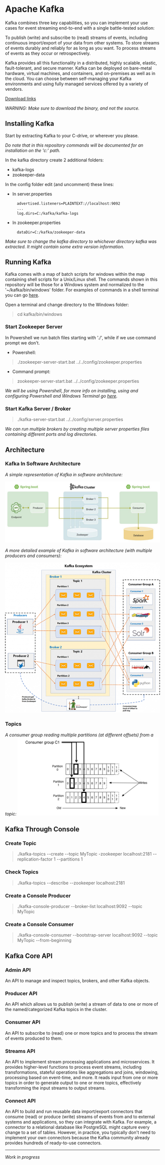 # Apache Kafka

Kafka combines three key capabilities, so you can implement your use cases for event streaming end-to-end with
a single battle-tested solution:

To publish (write) and subscribe to (read) streams of events, including continuous import/export of your data from other systems.
To store streams of events durably and reliably for as long as you want.
To process streams of events as they occur or retrospectively.

Kafka provides all this functionality in a distributed, highly scalable, elastic, fault-tolerant, and secure manner.
Kafka can be deployed on bare-metal hardware, virtual machines, and containers, and on-premises as well as in the cloud.
You can choose between self-managing your Kafka environments and using fully managed services offered by a variety of vendors.

[Download links](https://kafka.apache.org/downloads)

*WARNING: Make sure to download the binary, and not the source.*


## Installing Kafka

Start by extracting Kafka to your C-drive, or wherever you please.

*Do note that in this repository commands will be documented for an installation on the 'c:\' path.*

In the kafka directory create 2 additional folders:
- kafka-logs
- zookeeper-data

In the config folder edit (and uncomment) these lines:
- In server.properties

        advertised.listeners=PLAINTEXT://localhost:9092
        ...
        log.dirs=C:/kafka/kafka-logs

- In zookeeper.properties

        dataDir=C:/kafka/zookeeper-data

*Make sure to change the kafka directory to whichever directory kafka was extracted.
It might contain some extra version information.*


## Running Kafka

Kafka comes with a map of batch scripts for windows within the map containing shell scripts for a Unix/Linux shell.
The commands shown in this repository will be those for a Windows system and normalized to the '~/kafka/bin/windows' folder.
For examples of commands in a shell terminal you can go [here](https://github.com/dilipsundarraj1/TeachApacheKafka/blob/master/Kafka_Commands.md).

Open a terminal and change directory to the Windows folder:

> cd kafka/bin/windows

### Start Zookeeper Server

In Powershell we run batch files starting with './', while if we use command prompt we don't.

- Powershell:
> ./zookeeper-server-start.bat ../../config/zookeeper.properties

- Command prompt:
> zookeeper-server-start.bat ../../config/zookeeper.properties

*We will be using Powershell, for more info on installing, using and configuring Powershell and Windows Terminal go
[here](https://github.com/H3AR7B3A7/WindowsTerminalAndPowershell).*

### Start Kafka Server / Broker

> ./kafka-server-start.bat ../../config/server.properties

*We can run multiple brokers by creating multiple server properties files containing different ports and log directories.*


## Architecture

### Kafka In Software Architecture

*A simple representation of Kafka in software architecture:*

![Producer - Kafka - Consumer](img/producer-kafka-consumer.png)

*A more detailed example of Kafka in software architecture (with multiple producers and consumers):*

![Producer - Kafka - Consumer - Details](img/producer-kafka-consumer-details.png)

### Topics

*A consumer group reading multiple partitions (at different offsets) from a topic:*
![Kafka Topic](img/kafka-topic.png)


## Kafka Through Console

### Create Topic

> ./kafka-topics --create --topic MyTopic -zookeeper localhost:2181 --replication-factor 1 --partitions 1

### Check Topics

> ./kafka-topics --describe --zookeeper localhost:2181

### Create a Console Producer

> ./kafka-console-producer --broker-list localhost:9092 --topic MyTopic

### Create a Console Consumer

> ./kafka-console-consumer --bootstrap-server localhost:9092 --topic MyTopic --from-beginning


## Kafka Core API

### Admin API

An API to manage and inspect topics, brokers, and other Kafka objects.

### Producer API

An API which allows us to publish (write) a stream of data to one or more of the named/categorized
Kafka topics in the cluster.

### Consumer API

An API to subscribe to (read) one or more topics and to process the stream of events produced to them.

### Streams API

An API to implement stream processing applications and microservices.
It provides higher-level functions to process event streams, including transformations,
stateful operations like aggregations and joins, windowing, processing based on event-time, and more.
It reads input from one or more topics in order to generate output to one or more topics,
effectively transforming the input streams to output streams.

### Connect API

An API to build and run reusable data import/export connectors that consume (read) or produce (write) streams of events
from and to external systems and applications, so they can integrate with Kafka.
For example, a connector to a relational database like PostgreSQL might capture every change to a set of tables.
However, in practice, you typically don't need to implement your own connectors because the Kafka community already
provides hundreds of ready-to-use connectors.










---
*Work in progress*